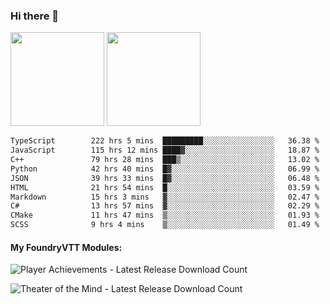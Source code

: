 ### Hi there 👋

<img height="150em" src="https://github-readme-stats.vercel.app/api?username=EddieDover&count_private=true&include_all_commits=true&show_icons=true&theme=dracula&hide_border=false&rank_icon=percentile"/>
<img height="150em" src="https://github-readme-stats.vercel.app/api/top-langs/?username=EddieDover&theme=dracula&hide_border=false&&layout=compact&langs_count=20" />

<!--START_SECTION:waka-->

```txt
TypeScript        222 hrs 5 mins  █████████░░░░░░░░░░░░░░░░   36.38 %
JavaScript        115 hrs 12 mins ████▓░░░░░░░░░░░░░░░░░░░░   18.87 %
C++               79 hrs 28 mins  ███▒░░░░░░░░░░░░░░░░░░░░░   13.02 %
Python            42 hrs 40 mins  █▓░░░░░░░░░░░░░░░░░░░░░░░   06.99 %
JSON              39 hrs 33 mins  █▓░░░░░░░░░░░░░░░░░░░░░░░   06.48 %
HTML              21 hrs 54 mins  █░░░░░░░░░░░░░░░░░░░░░░░░   03.59 %
Markdown          15 hrs 3 mins   ▓░░░░░░░░░░░░░░░░░░░░░░░░   02.47 %
C#                13 hrs 57 mins  ▓░░░░░░░░░░░░░░░░░░░░░░░░   02.29 %
CMake             11 hrs 47 mins  ▒░░░░░░░░░░░░░░░░░░░░░░░░   01.93 %
SCSS              9 hrs 4 mins    ▒░░░░░░░░░░░░░░░░░░░░░░░░   01.49 %
```

<!--END_SECTION:waka-->

#### My FoundryVTT Modules:

  ![Player Achievements - Latest Release Download Count](https://img.shields.io/badge/dynamic/json?label=Player%20Achievements%20-%20Downloads@latest&query=assets%5B1%5D.download_count&url=https%3A%2F%2Fapi.github.com%2Frepos%2FEddieDover%2Ffvtt-player-achievements%2Freleases%2Flatest)

  ![Theater of the Mind - Latest Release Download Count](https://img.shields.io/badge/dynamic/json?label=Theater%20Of%20The%20Mind%20-%20Downloads@latest&query=assets%5B1%5D.download_count&url=https%3A%2F%2Fapi.github.com%2Frepos%2FEddieDover%2Ftheater-of-the-mind%2Freleases%2Flatest)

<a rel="me" href="https://techhub.social/@EddieDover"></a>
